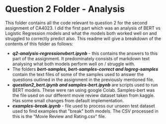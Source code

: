 # Question 2 Folder - Analysis

This folder contains all the code relevant to question 2 for the second assignment of CA4023. I did the first part which was an analysis of BERT vs Logistic Regression models and what the models both worked well on and struggled to correctly predict also. This readme will give a breakdown of the contents of this folder as follows:

- ***q2-analysis-regressionvbert.ipynb*** - this contains the answers to this part of the assignment. It predominately consists of markdown text analysing what both models perform well on / struggle with.
- The folders ***bert-samples, bert-samples-correct and logreg-samples*** contain the text files of some of the samples used to answer the questions outlined in the assignment in the previously mentioned file.
- ***question2_bert.ipynb and samples-bert.ipynb*** are scripts used to run BERT models. These were ran using google Colab. Samples-bert was the file used on our different movie review dataset taken from kaggle. Has some small changes from default implementation.
- ***examples-break.ipynb*** - file used to process our unseen test dataset used to find examples that "break" both models. The CSV processed in this is the "Movie Review and Rating.csv" file.
